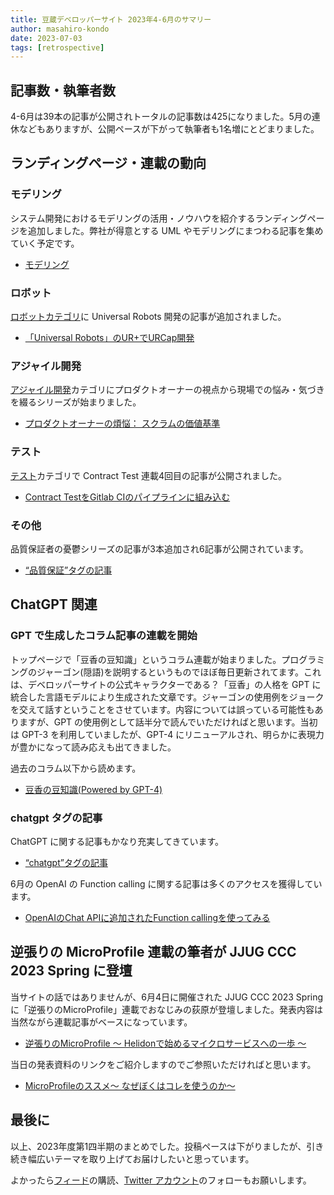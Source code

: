 ```yaml
---
title: 豆蔵デベロッパーサイト 2023年4-6月のサマリー
author: masahiro-kondo
date: 2023-07-03
tags: [retrospective]
---
```


## 記事数・執筆者数
4-6月は39本の記事が公開されトータルの記事数は425になりました。5月の連休などもありますが、公開ペースが下がって執筆者も1名増にとどまりました。

## ランディングページ・連載の動向

### モデリング
システム開発におけるモデリングの活用・ノウハウを紹介するランディングページを追加しました。弊社が得意とする UML やモデリングにまつわる記事を集めていく予定です。

- [モデリング](/modeling/)

### ロボット

[ロボットカテゴリ](/robotics/)に Universal Robots 開発の記事が追加されました。

- [「Universal Robots」のUR+でURCap開発](/blogs/2023/04/11/urcap-dev/)

### アジャイル開発

[アジャイル開発](/agile/)カテゴリにプロダクトオーナーの視点から現場での悩み・気づきを綴るシリーズが始まりました。

- [プロダクトオーナーの煩悩： スクラムの価値基準](/agile/agile-po-complaints_01/)

### テスト
[テスト](/testing/)カテゴリで Contract Test 連載4回目の記事が公開されました。

- [Contract TestをGitlab CIのパイプラインに組み込む](/blogs/2023/04/03/contract-test-pipeline/)

### その他

品質保証者の憂鬱シリーズの記事が3本追加され6記事が公開されています。

- [“品質保証”タグの記事](/tags/品質保証/)

## ChatGPT 関連
### GPT で生成したコラム記事の連載を開始

トップページで「豆香の豆知識」というコラム連載が始まりました。プログラミングのジャーゴン(隠語)を説明するというものでほぼ毎日更新されてます。これは、デベロッパーサイトの公式キャラクターである？「豆香」の人格を GPT に統合した言語モデルにより生成された文章です。ジャーゴンの使用例をジョークを交えて話すということをさせています。内容については誤っている可能性もありますが、GPT の使用例として話半分で読んでいただければと思います。当初は GPT-3 を利用していましたが、GPT-4 にリニューアルされ、明らかに表現力が豊かになって読み応えも出てきました。

過去のコラム以下から読めます。

- [豆香の豆知識(Powered by GPT-4)](/gpt/mameka/)

### chatgpt タグの記事
ChatGPT に関する記事もかなり充実してきています。

- [“chatgpt”タグの記事](/tags/chatgpt/)

6月の OpenAI の Function calling に関する記事は多くのアクセスを獲得しています。

- [OpenAIのChat APIに追加されたFunction callingを使ってみる](/blogs/2023/06/14/gpt-function-calling-intro/)

## 逆張りの MicroProfile 連載の筆者が JJUG CCC 2023 Spring に登壇
当サイトの話ではありませんが、6月4日に開催された JJUG CCC 2023 Spring に「逆張りのMicroProfile」連載でおなじみの荻原が登壇しました。発表内容は当然ながら連載記事がベースになっています。

- [逆張りのMicroProfile ～ Helidonで始めるマイクロサービスへの一歩 ～](/msa/#逆張りのmicroprofile-～-helidonで始めるマイクロサービスへの一歩-～)

当日の発表資料のリンクをご紹介しますのでご参照いただければと思います。

- [MicroProfileのススメ～ なぜぼくはコレを使うのか～](https://speakerdeck.com/ogiwarat/microprofilenosusume-nazebokuhakorewoshi-unoka)

## 最後に
以上、2023年度第1四半期のまとめでした。投稿ペースは下がりましたが、引き続き幅広いテーマを取り上げてお届けしたいと思っています。

よかったら[フィード](/feed)の購読、[Twitter アカウント](https://twitter.com/MamezouDev)のフォローもお願いします。

